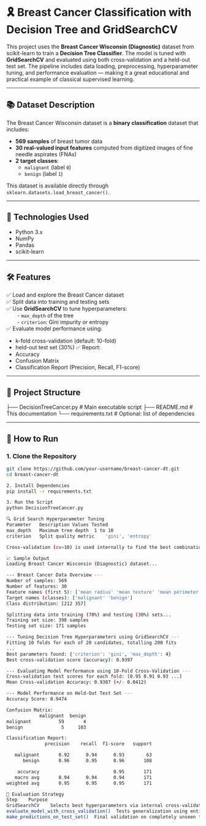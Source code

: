 # 🎗️ Breast Cancer Classification with Decision Tree and GridSearchCV

This project uses the **Breast Cancer Wisconsin (Diagnostic)** dataset from scikit-learn to train a **Decision Tree Classifier**. The model is tuned with **GridSearchCV** and evaluated using both cross-validation and a held-out test set. The pipeline includes data loading, preprocessing, hyperparameter tuning, and performance evaluation — making it a great educational and practical example of classical supervised learning.

---

## 📚 Dataset Description

The Breast Cancer Wisconsin dataset is a **binary classification** dataset that includes:

- **569 samples** of breast tumor data
- **30 real-valued input features** computed from digitized images of fine needle aspirates (FNAs)
- **2 target classes**:
  - `malignant` (label `0`)
  - `benign` (label `1`)

This dataset is available directly through `sklearn.datasets.load_breast_cancer()`.

---

## 🧰 Technologies Used

- Python 3.x
- NumPy
- Pandas
- scikit-learn

---

## 🛠️ Features

✅ Load and explore the Breast Cancer dataset  
✅ Split data into training and testing sets  
✅ Use **GridSearchCV** to tune hyperparameters:  
  - `max_depth` of the tree  
  - `criterion`: Gini impurity or entropy  
✅ Evaluate model performance using:
- k-fold cross-validation (default: 10-fold)
- held-out test set (30%)
✅ Report:
- Accuracy
- Confusion Matrix
- Classification Report (Precision, Recall, F1-score)

---

## 📂 Project Structure

├── DecisionTreeCancer.py # Main executable script
├── README.md # This documentation
└── requirements.txt # Optional: list of dependencies


---

## 🧪 How to Run

### 1. Clone the Repository

```bash
git clone https://github.com/your-username/breast-cancer-dt.git
cd breast-cancer-dt

2. Install Dependencies
pip install -r requirements.txt

3. Run the Script
python DecisionTreeCancer.py

🔍 Grid Search Hyperparameter Tuning
Parameter	Description	Values Tested
max_depth	Maximum tree depth	1 to 10
criterion	Split quality metric	'gini', 'entropy'

Cross-validation (cv=10) is used internally to find the best combination.

📈 Sample Output
Loading Breast Cancer Wisconsin (Diagnostic) dataset...

--- Breast Cancer Data Overview ---
Number of samples: 569
Number of features: 30
Feature names (first 5): ['mean radius' 'mean texture' 'mean perimeter' 'mean area' 'mean smoothness']
Target names (classes): ['malignant' 'benign']
Class distribution: [212 357]

Splitting data into training (70%) and testing (30%) sets...
Training set size: 398 samples
Testing set size: 171 samples

--- Tuning Decision Tree Hyperparameters using GridSearchCV ---
Fitting 10 folds for each of 20 candidates, totalling 200 fits
...
Best parameters found: {'criterion': 'gini', 'max_depth': 4}
Best cross-validation score (accuracy): 0.9397

--- Evaluating Model Performance using 10-Fold Cross-Validation ---
Cross-validation test scores for each fold: [0.95 0.91 0.93 ...]
Mean Cross-validation Accuracy: 0.9387 (+/- 0.0412)

--- Model Performance on Held-Out Test Set ---
Accuracy Score: 0.9474

Confusion Matrix:
            malignant  benign
malignant          59       4
benign              5     103

Classification Report:
              precision    recall  f1-score   support

   malignant       0.92      0.94      0.93        63
      benign       0.96      0.95      0.96       108

    accuracy                           0.95       171
   macro avg       0.94      0.94      0.94       171
weighted avg       0.95      0.95      0.95       171

🧠 Evaluation Strategy
Step	Purpose
GridSearchCV	Selects best hyperparameters via internal cross-validation
evaluate_model_with_cross_validation()	Tests generalization using entire dataset with k-fold CV
make_predictions_on_test_set()	Final validation on completely unseen test set